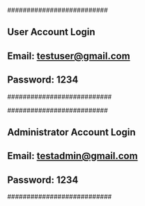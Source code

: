##########################
## User Account Login
## Email: testuser@gmail.com
## Password: 1234
###########################


##########################
## Administrator Account Login
## Email: testadmin@gmail.com
## Password: 1234
###########################
